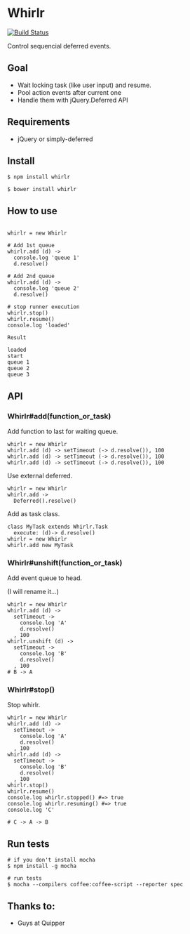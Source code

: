 # Whirlr

[![Build Status](https://drone.io/github.com/mizchi/whirlr.js/status.png)](https://drone.io/github.com/mizchi/whirlr.js/latest)

Control sequencial deferred events.


## Goal

* Wait locking task (like user input) and resume.
* Pool action events after current one
* Handle them with jQuery.Deferred API

## Requirements

* jQuery or simply-deferred

## Install

```
$ npm install whirlr
```

```
$ bower install whirlr
```

## How to use

```coffee-script

whirlr = new Whirlr

# Add 1st queue
whirlr.add (d) ->
  console.log 'queue 1'
  d.resolve()

# Add 2nd queue
whirlr.add (d) ->
  console.log 'queue 2'
  d.resolve()

# stop runner execution
whirlr.stop()
whirlr.resume()
console.log 'loaded'
```

`Result`
```
loaded
start
queue 1
queue 2
queue 3
```

## API

### Whirlr#add(function_or_task)

Add function to last for waiting queue.

```coffee-script
whirlr = new Whirlr
whirlr.add (d) -> setTimeout (-> d.resolve()), 100
whirlr.add (d) -> setTimeout (-> d.resolve()), 100
whirlr.add (d) -> setTimeout (-> d.resolve()), 100
```

Use external deferred.

```coffee-script
whirlr = new Whirlr
whirlr.add ->
  Deferred().resolve()
```

Add as task class.

```coffee-script
class MyTask extends Whirlr.Task
  execute: (d)-> d.resolve()
whirlr = new Whirlr
whirlr.add new MyTask
```

### Whirlr#unshift(function_or_task)

Add event queue to head.

(I will rename it...)

```coffee-script
whirlr = new Whirlr
whirlr.add (d) ->
  setTimeout ->
    console.log 'A'
    d.resolve()
  , 100
whirlr.unshift (d) ->
  setTimeout ->
    console.log 'B'
    d.resolve()
  , 100
# B -> A
```

### Whirlr#stop()

Stop whirlr.

```coffee-script
whirlr = new Whirlr
whirlr.add (d) ->
  setTimeout ->
    console.log 'A'
    d.resolve()
  , 100
whirlr.add (d) ->
  setTimeout ->
    console.log 'B'
    d.resolve()
  , 100
whirlr.stop()
whirlr.resume()
console.log whirlr.stopped() #=> true
console.log whirlr.resuming() #=> true
console.log 'C'

# C -> A -> B
```

## Run tests

```
# if you don't install mocha
$ npm install -g mocha

# run tests
$ mocha --compilers coffee:coffee-script --reporter spec
```

## Thanks to:
* Guys at Quipper 

